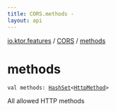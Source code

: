 ```yaml
---
title: CORS.methods - 
layout: api
---
```


<div class='api-docs-breadcrumbs'><a href="../index.html">io.ktor.features</a> / <a href="index.html">CORS</a> / <a href="./methods.html">methods</a></div>

# methods

<div class="signature"><code><span class="keyword">val </span><span class="identifier">methods</span><span class="symbol">: </span><a href="http://docs.oracle.com/javase/6/docs/api/java/util/HashSet.html"><span class="identifier">HashSet</span></a><span class="symbol">&lt;</span><a href="../../io.ktor.http/-http-method/index.html"><span class="identifier">HttpMethod</span></a><span class="symbol">&gt;</span></code></div>

All allowed HTTP methods

